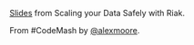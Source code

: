 [Slides](https://speakerdeck.com/alexmoore/scaling-your-data-safely-with-riak) from Scaling your Data Safely with Riak.

From #CodeMash by [@alexmoore](https://twitter.com/alexmoore).
